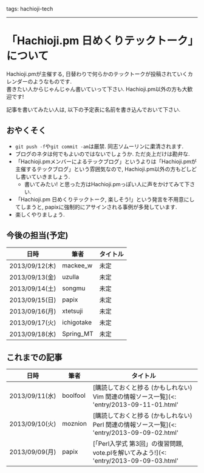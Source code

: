 tags: hachioji-tech

---
# 「Hachioji.pm 日めくりテックトーク」について

Hachioji.pmが主催する, 日替わりで何らかのテックトークが投稿されていくカレンダーのようなものです.  
書きたい人からじゃんじゃん書いていって下さい. Hachioji.pm以外の方も大歓迎です!

記事を書いてみたい人は, 以下の予定表に名前を書き込んでおいて下さい.

## おやくそく
- `git push -f`や`git commit -am`は厳禁. 同志ソムーリンに粛清されます.
- ブログのネタは何でもよいのではないでしょうか. ただ炎上だけは勘弁な.
- 「Hachioji.pmメンバーによるテックブログ」というよりは「Hachioji.pmが主催するテックブログ」という雰囲気なので, Hachioji.pm以外の方もどしどし書いていきましょう.
    - 書いてみたい! と思った方はHachioji.pmっぽい人に声をかけてみて下さい.
- 「Hachioji.pm 日めくりテックトーク, 楽しそう!」という発言を不用意にしてしまうと, papixに強制的にアサインされる事例が多発しています.
- 楽しくやりましょう.

## 今後の担当(予定)
日時           | 筆者       | タイトル
---------------|------------|----------
2013/09/12(木) | mackee_w   | 未定
2013/09/13(金) | uzulla     | 未定
2013/09/14(土) | songmu     | 未定
2013/09/15(日) | papix      | 未定
2013/09/16(月) | xtetsuji   | 未定
2013/09/17(火) | ichigotake | 未定
2013/09/18(水) | Spring_MT  | 未定

## これまでの記事

日時           | 筆者     | タイトル
---------------|----------|----------
2013/09/11(水) | boolfool | [購読しておくと捗る (かもしれない) Vim 関連の情報ソース一覧](<: 'entry/2013-09-11-01.html' | uri_for :>)  
2013/09/10(火) | moznion  | [購読しておくと捗る (かもしれない) Perl 関連の情報ソース一覧](<: 'entry/2013-09-09-02.html' | uri_for :>)
2013/09/09(月) | papix    | [「Perl入学式 第3回」の復習問題, vote.plを解いてみよう!](<: 'entry/2013-09-09-03.html' | uri_for :>)

